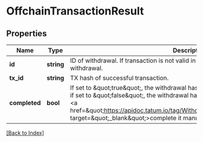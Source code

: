 # OffchainTransactionResult

## Properties

Name | Type | Description | Notes
------------ | ------------- | ------------- | -------------
**id** | **string** | ID of withdrawal. If transaction is not valid in blockchain, use this id to cancel withdrawal. |
**tx_id** | **string** | TX hash of successful transaction. |
**completed** | **bool** | If set to \&quot;true\&quot;, the withdrawal has been completed in the virtual account; if set to \&quot;false\&quot;, the withdrawal has not been completed and you have to &lt;a href&#x3D;\&quot;https://apidoc.tatum.io/tag/Withdrawal#operation/completeWithdrawal\&quot; target&#x3D;\&quot;_blank\&quot;&gt;complete it manually&lt;/a&gt; |

[[Back to Index]](../index.md)
